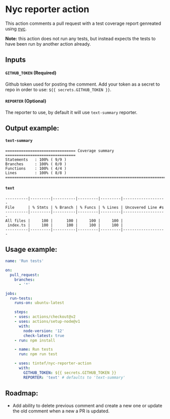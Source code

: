 # Nyc reporter action

This action comments a pull request with a test coverage report genreated using [nyc](https://github.com/istanbuljs/nyc).

**Note:** this action does not run any tests, but instead expects the tests to have been run by another action already.

## Inputs

#### `GITHUB_TOKEN` (**Required**)

Github token used for posting the comment. Add your token as a secret to repo in order to use: `${{ secrets.GITHUB_TOKEN }}`.

#### `REPORTER` (**Optional**)

The reporter to use, by default it will use `text-summary` reporter.


## Output example:

#### `text-summary`

```
=============================== Coverage summary ===============================
Statements   : 100% ( 9/9 )
Branches     : 100% ( 0/0 )
Functions    : 100% ( 4/4 )
Lines        : 100% ( 8/8 )
================================================================================
```

#### `text`

```
----------|---------|----------|---------|---------|-------------------
File      | % Stmts | % Branch | % Funcs | % Lines | Uncovered Line #s
----------|---------|----------|---------|---------|-------------------
All files |     100 |      100 |     100 |     100 |
 index.ts |     100 |      100 |     100 |     100 |
----------|---------|----------|---------|---------|-------------------
```


## Usage example:

```yml
name: 'Run tests'

on:
  pull_request:
    branches:
      - '*'

jobs:
  run-tests:
    runs-on: ubuntu-latest

    steps:
    - uses: actions/checkout@v2
    - uses: actions/setup-node@v1
      with:
        node-version: '12'
        check-latest: true
    - run: npm install

    - name: Run tests
      run: npm run test

    - uses: tintef/nyc-reporter-action
      with:
        GITHUB_TOKEN: ${{ secrets.GITHUB_TOKEN }}
        REPORTER: 'text' # defaults to 'text-summary'
```

## Roadmap:

- Add ability to delete previous comment and create a new one or update the old comment when a new a PR is updated.
